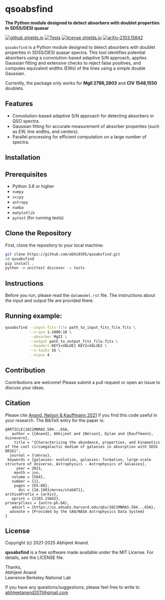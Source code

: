 qsoabsfind
============

**The Python module designed to detect absorbers with doublet properties in SDSS/DESI quasar**

[![github shields.io](https://img.shields.io/badge/GitHub-abhi0395%2Fqsoabsfind-blue.svg?style=flat)](https://github.com/abhi0395/qsoabsfind)
[![Tests](https://github.com/abhi0395/qsoabsfind/actions/workflows/tests.yml/badge.svg)](https://github.com/abhi0395/qsoabsfind/actions)
[![license shields.io](http://img.shields.io/badge/license-MIT-blue.svg?style=flat)](https://github.com/abhi0395/qsoabsfind/blob/main/LICENSE)
[![arXiv-2103.15842](http://img.shields.io/badge/arXiv-2103.15842-orange.svg?style=flat)](https://arxiv.org/abs/2103.15842)

`qsoabsfind` is a Python module designed to detect absorbers with doublet properties in SDSS/DESI quasar spectra. This tool identifies potential absorbers using a convolution-based adaptive S/N approach, applies Gaussian fitting and extensive checks to reject false positives, and computes equivalent widths (EWs) of the lines using a simple double Gaussian.

Currently, the package only works for **MgII 2796,2803** and **CIV 1548,1550** doublets.

Features
--------

- Convolution-based adaptive S/N approach for detecting absorbers in QSO spectra.
- Gaussian fitting for accurate measurement of absorber properties (such as EW, line widths, and centers).
- Parallel processing for efficient computation on a large number of spectra.

Installation
------------

Prerequisites
-------------

- Python 3.6 or higher
- `numpy`
- `scipy`
- `astropy`
- `numba`
- `matplotlib`
- `pytest` (for running tests)

Clone the Repository
--------------------

First, clone the repository to your local machine:

```sh
git clone https://github.com/abhi0395/qsoabsfind.git
cd qsoabsfind
pip install .
python -m unittest discover -s tests

```

Instructions
-------------

Before you run, please read the `datamodel.rst` file. The instructions about the input and output file are provided there.

Running example:
----------------

```sh
qsoabsfind --input-fits-file path_to_input_fits_file.fits \
           --n-qso 1-1000:10 \
           --absorber MgII \
           --output path_to_output_fits_file.fits \
           --headers KEY1=VALUE1 KEY2=VALUE2 \
           --n-tasks 16 \
           --ncpus 4
```

Contribution
------------

Contributions are welcome! Please submit a pull request or open an issue to discuss your ideas.

Citation
--------

Please cite [Anand, Nelson & Kauffmann 2021](https://arxiv.org/abs/2103.15842) if you find this code useful in your research. The BibTeX entry for the paper is:

    @ARTICLE{2021MNRAS.504...65A,
       author = {{Anand}, Abhijeet and {Nelson}, Dylan and {Kauffmann}, Guinevere},
        title = "{Characterizing the abundance, properties, and kinematics of the cool circumgalactic medium of galaxies in absorption with SDSS DR16}",
      journal = {\mnras},
     keywords = {galaxies: evolution, galaxies: formation, large-scale structure of Universe, Astrophysics - Astrophysics of Galaxies},
         year = 2021,
        month = jun,
       volume = {504},
       number = {1},
        pages = {65-88},
          doi = {10.1093/mnras/stab871},
    archivePrefix = {arXiv},
       eprint = {2103.15842},
    primaryClass = {astro-ph.GA},
       adsurl = {https://ui.adsabs.harvard.edu/abs/2021MNRAS.504...65A},
      adsnote = {Provided by the SAO/NASA Astrophysics Data System}
    }


License
-------

Copyright (c) 2021-2025 Abhijeet Anand.  

**qsoabsfind** is a free software made available under the MIT License. For details, see the LICENSE file.


Thanks,  
Abhijeet Anand  
Lawrence Berkeley National Lab  

If you have any questions/suggestions, please feel free to write to abhijeetanand2011@gmail.com
